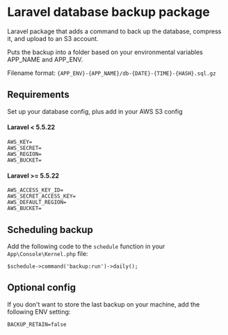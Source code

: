 # Laravel database backup package

Laravel package that adds a command to back up the database, compress it, and upload to an S3 account.

Puts the backup into a folder based on your environmental variables APP_NAME and APP_ENV.

Filename format:  `{APP_ENV}-{APP_NAME}/db-{DATE}-{TIME}-{HASH}.sql.gz`

## Requirements

Set up your database config, plus add in your AWS S3 config

#### Laravel < 5.5.22
```
AWS_KEY=
AWS_SECRET=
AWS_REGION=
AWS_BUCKET=
```

#### Laravel >= 5.5.22
```
AWS_ACCESS_KEY_ID=
AWS_SECRET_ACCESS_KEY=
AWS_DEFAULT_REGION=
AWS_BUCKET=
```

## Scheduling backup

Add the following code to the `schedule` function in your `App\Console\Kernel.php` file:

    $schedule->command('backup:run')->daily();

## Optional config

If you don't want to store the last backup on your machine, add the following ENV setting:

    BACKUP_RETAIN=false

